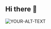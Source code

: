 ## Hi there 👋

<picture>
 <source media="(prefers-color-scheme: dark)" srcset="https://i.postimg.cc/wTGmV8YW/ethernet-1.png">
 <source media="(prefers-color-scheme: light)" srcset="https://i.postimg.cc/wTGmV8YW/ethernet-1.png">
 <img alt="YOUR-ALT-TEXT" src="https://i.postimg.cc/wTGmV8YW/ethernet-1.png">
</picture>


<!--
**ggrit/ggrit** is a ✨ _special_ ✨ repository because its `README.md` (this file) appears on your GitHub profile.

Here are some ideas to get you started:

- 🔭 I’m currently working on ...
- 🌱 I’m currently learning ...
- 👯 I’m looking to collaborate on ...
- 🤔 I’m looking for help with ...
- 💬 Ask me about ...
- 📫 How to reach me: ...
- 😄 Pronouns: ...
- ⚡ Fun fact: ...
-->
